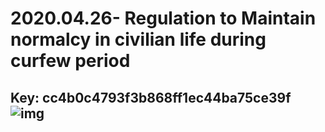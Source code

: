# 2020.04.26- Regulation to Maintain normalcy in civilian life during curfew period 
Key: cc4b0c4793f3b868ff1ec44ba75ce39f 
![img](img/cc4b0c4793f3b868ff1ec44ba75ce39f.jpg)
---
```

```
